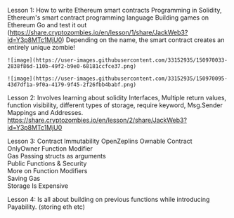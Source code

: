 Lesson 1:
  How to write Ethereum smart contracts
  Programming in Solidity, Ethereum's smart contract programming language
  Building games on Ethereum
  Go and test it out (https://share.cryptozombies.io/en/lesson/1/share/JackWeb3?id=Y3p8MTc1MjU0)
    Depending on the name, the smart contract creates an entirely unique zombie!
    
    ![image](https://user-images.githubusercontent.com/33152935/150970033-2838f86d-110b-49f2-b9e0-68181ccfce37.png)

    ![image](https://user-images.githubusercontent.com/33152935/150970095-43d7df1a-9f0a-4179-9f45-2f26fbb4babf.png)

    
Lesson 2:
  Involves learning about solidity Interfaces, Multiple return values, function visibility, different types of storage, require keyword, Msg.Sender Mappings and Addresses.
  https://share.cryptozombies.io/en/lesson/2/share/JackWeb3?id=Y3p8MTc1MjU0

Lesson 3:
  Contract Immutability	
  OpenZeplins Ownable Contract	
  OnlyOwner Function Modifier	
  Gas
  Passing structs as arguments	
  Public Functions & Security	
  More on Function Modifiers	
  Saving Gas	
  Storage Is Expensive	

Lesson 4:
  Is all about building on previous functions while introducing Payability. (storing eth etc)